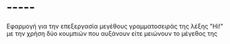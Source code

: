 # -----
Εφαρμογή για την επεξεργασία μεγέθους γραμματοσειράς της λέξης "Hi!" με την χρήση δύο κουμπιών που αυξάνουν είτε μειώνουν το μέγεθος της 
